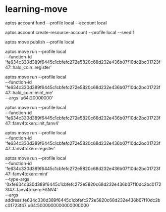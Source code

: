 # learning-move

aptos account fund --profile local --account local

aptos account create-resource-account --profile local --seed 1



aptos move publish --profile local


aptos move run --profile local \
  --function-id 'fe634c330d389f6445c1cbfefc272e5820c68d232e436b07f10dc2bc01723f47::halo_coin::register'


aptos move run --profile local \
  --function-id 'fe634c330d389f6445c1cbfefc272e5820c68d232e436b07f10dc2bc01723f47::halo_coin::mint_me' \
  --args 'u64:20000000'


aptos move run --profile local \
  --function-id 'fe634c330d389f6445c1cbfefc272e5820c68d232e436b07f10dc2bc01723f47::fanv4token::init_fanv4'

aptos move run --profile local \
  --function-id 'fe634c330d389f6445c1cbfefc272e5820c68d232e436b07f10dc2bc01723f47::fanv4token::register'

aptos move run --profile local \
  --function-id 'fe634c330d389f6445c1cbfefc272e5820c68d232e436b07f10dc2bc01723f47::fanv4token::mint' \
  --type-args '0xfe634c330d389f6445c1cbfefc272e5820c68d232e436b07f10dc2bc01723f47::fanv4token::FANV4' \
  --args address:fe634c330d389f6445c1cbfefc272e5820c68d232e436b07f10dc2bc01723f47 u64:5000000000000000000

